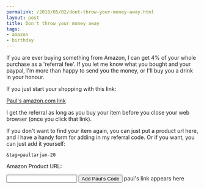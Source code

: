 ```yaml
---
permalink: /2010/05/02/dont-throw-your-money-away.html
layout: post
title: Don't throw your money away
tags: 
- amazon
- birthday
---
```

If you are ever buying something from Amazon, I can get 4% of your whole purchase as a 'referral fee'. If you let me know what you bought and your paypal, I'm more than happy to send you the money, or I'll buy you a drink in your honour.

If you just start your shopping with this link:

[Paul's amazon.com link](http://www.amazon.com/gp/redirect.html?ie=UTF8&location=http%3A%2F%2Fwww.amazon.com%2F&tag=paultarjan-20&linkCode=ur2&camp=1789&creative=390957)

I get the referral as long as you buy your item before you close your web browser (once you click that link).

If you don't want to find your item again, you can just put a product url here, and I have a handy form for adding in my referral code. Or if you want, you can just add it yourself:

    &tag=paultarjan-20

<script src="http://code.jquery.com/jquery-1.4.2.min.js"></script>

Amazon Product URL: 
<form id="convert">
<input name="amazon" id="amazon"/> 
<input type="submit" value="Add Paul's Code" />
<span id="amazon-link">paul's link appears here</span>
</form>

<script type="text/javascript">
//<![CDATA[
$("#convert").submit(function() {
  var url = $("#amazon").val();
  if (url.indexOf('?') == -1) {
    url += '?';
  } else {
    url += '&';
  }
  url += 'tag=paultarjan-20';
  var link = $('<a/>').attr('href', url).text(url);
  $('#amazon-link').text('').append(link);
  return false;
});
//]]>
</script>
